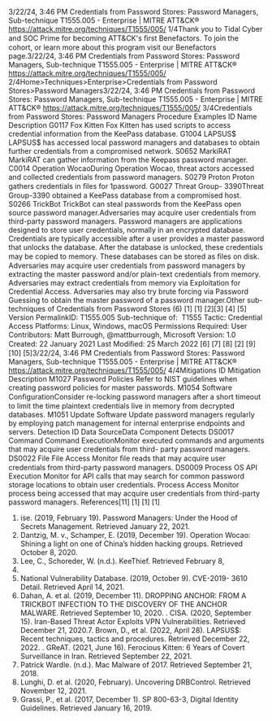 3/22/24, 3:46 PM Credentials from Password Stores: Password Managers, Sub-technique T1555.005 - Enterprise | MITRE ATT&CK®
https://attack.mitre.org/techniques/T1555/005/ 1/4Thank you to Tidal Cyber and SOC Prime for becoming ATT&CK's ﬁrst Benefactors. To join the cohort, or learn more about this program visit our
Benefactors page.3/22/24, 3:46 PM Credentials from Password Stores: Password Managers, Sub-technique T1555.005 - Enterprise | MITRE ATT&CK®
https://attack.mitre.org/techniques/T1555/005/ 2/4Home>Techniques>Enterprise>Credentials from Password Stores>Password Managers3/22/24, 3:46 PM Credentials from Password Stores: Password Managers, Sub-technique T1555.005 - Enterprise | MITRE ATT&CK®
https://attack.mitre.org/techniques/T1555/005/ 3/4Credentials from Password Stores: Password Managers
Procedure Examples
ID Name Description
G0117 Fox Kitten Fox Kitten has used scripts to access credential information from the KeePass database.
G1004 LAPSUS$ LAPSUS$ has accessed local password managers and databases to obtain further credentials from a
compromised network.
S0652 MarkiRAT MarkiRAT can gather information from the Keepass password manager.
C0014 Operation
WocaoDuring Operation Wocao, threat actors accessed and collected credentials from password managers.
S0279 Proton Proton gathers credentials in ﬁles for 1password.
G0027 Threat Group-
3390Threat Group-3390 obtained a KeePass database from a compromised host.
S0266 TrickBot TrickBot can steal passwords from the KeePass open source password manager.Adversaries may acquire user credentials from third-party password managers. Password managers are applications designed to store
user credentials, normally in an encrypted database. Credentials are typically accessible after a user provides a master password that
unlocks the database. After the database is unlocked, these credentials may be copied to memory. These databases can be stored as ﬁles
on disk.
Adversaries may acquire user credentials from password managers by extracting the master password and/or plain-text credentials from
memory. Adversaries may extract credentials from memory via Exploitation for Credential Access. Adversaries may also try brute
forcing via Password Guessing to obtain the master password of a password manager.Other sub-techniques of Credentials from Password Stores (6)
[1]
[1]
[2][3] [4]
[5]
Version PermalinkID: T1555.005
Sub-technique of:  T1555
 
Tactic: Credential Access
 
Platforms: Linux, Windows, macOS
 
Permissions Required: User
Contributors: Matt Burrough, @mattburrough, Microsoft
Version: 1.0
Created: 22 January 2021
Last Modiﬁed: 25 March 2022
[6]
[7]
[8]
[2]
[9]
[10]
[5]3/22/24, 3:46 PM Credentials from Password Stores: Password Managers, Sub-technique T1555.005 - Enterprise | MITRE ATT&CK®
https://attack.mitre.org/techniques/T1555/005/ 4/4Mitigations
ID Mitigation Description
M1027 Password Policies Refer to NIST guidelines when creating password policies for master passwords.
M1054 Software
ConﬁgurationConsider re-locking password managers after a short timeout to limit the time plaintext credentials live
in memory from decrypted databases.
M1051 Update Software Update password managers regularly by employing patch management for internal enterprise
endpoints and servers.
Detection
ID Data SourceData Component Detects
DS0017 Command Command
ExecutionMonitor executed commands and arguments that may acquire user credentials from third-
party password managers. 
DS0022 File File Access Monitor ﬁle reads that may acquire user credentials from third-party password managers.
DS0009 Process OS API Execution Monitor for API calls that may search for common password storage locations to obtain
user credentials.
Process Access Monitor process being accessed that may acquire user credentials from third-party
password managers.
References[11]
[1]
[1]
[1]
1. ise. (2019, February 19). Password Managers: Under the Hood
of Secrets Management. Retrieved January 22, 2021.
2. Dantzig, M. v., Schamper, E. (2019, December 19). Operation
Wocao: Shining a light on one of China’s hidden hacking
groups. Retrieved October 8, 2020.
3. Lee, C., Schoreder, W. (n.d.). KeeThief. Retrieved February 8,
2021.
4. National Vulnerability Database. (2019, October 9). CVE-2019-
3610 Detail. Retrieved April 14, 2021.
5. Dahan, A. et al. (2019, December 11). DROPPING ANCHOR:
FROM A TRICKBOT INFECTION TO THE DISCOVERY OF THE
ANCHOR MALWARE. Retrieved September 10, 2020.
 . CISA. (2020, September 15). Iran-Based Threat Actor Exploits
VPN Vulnerabilities. Retrieved December 21, 2020.7. Brown, D., et al. (2022, April 28). LAPSUS$: Recent techniques,
tactics and procedures. Retrieved December 22, 2022.
 . GReAT. (2021, June 16). Ferocious Kitten: 6 Years of Covert
Surveillance in Iran. Retrieved September 22, 2021.
9. Patrick Wardle. (n.d.). Mac Malware of 2017. Retrieved
September 21, 2018.
10. Lunghi, D. et al. (2020, February). Uncovering DRBControl.
Retrieved November 12, 2021.
11. Grassi, P., et al. (2017, December 1). SP 800-63-3, Digital
Identity Guidelines. Retrieved January 16, 2019.